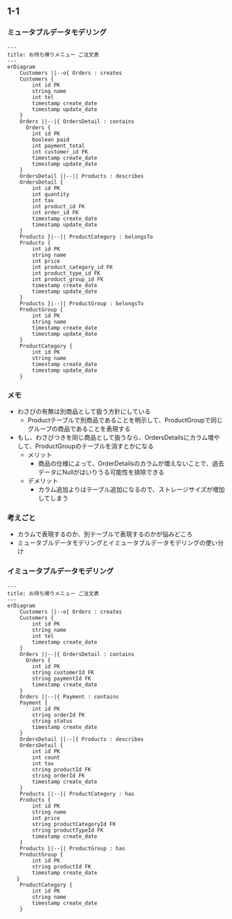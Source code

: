 ## 1-1
### ミュータブルデータモデリング

```mermaid
---
title: お持ち帰りメニュー ご注文表
---
erDiagram
    Customers ||--o{ Orders : creates
    Customers {
        int id PK
        string name
        int tel
        timestamp create_date
        timestamp update_date
    }
    Orders ||--|{ OrdersDetail : contains
	  Orders { 
        int id PK
        boolean paid
        int payment_total
        int customer_id FK
        timestamp create_date
        timestamp update_date
    }
    OrdersDetail ||--|| Products : describes
    OrdersDetail {
        int id PK
        int quantity
        int tax
        int product_id FK
        int order_id FK
        timestamp create_date
        timestamp update_date
    }
    Products }|--|| ProductCategory : belongsTo
    Products {
        int id PK
        string name
        int price
        int product_category_id FK
        int product_type_id FK
        int product_group_id FK
        timestamp create_date
        timestamp update_date
    }
    Products }|--|| ProductGroup : belongsTo
    ProductGroup {
        int id PK
        string name
        timestamp create_date
        timestamp update_date
    }
    ProductCategory {
        int id PK
        string name
        timestamp create_date
        timestamp update_date
    }
```

### メモ
- わさびの有無は別商品として扱う方針にしている
  - Productテーブルで別商品であることを明示して、ProductGroupで同じグループの商品であることを表現する
- もし、わさびつきを同じ商品として扱うなら、OrdersDetailsにカラム増やして、ProductGroupのテーブルを消すとかになる
  - メリット
    - 商品の仕様によって、OrderDetailsのカラムが増えないことで、過去データにNullがはいりうる可能性を排除できる
  - デメリット
    - カラム追加よりはテーブル追加になるので、ストレージサイズが増加してしまう

### 考えごと
- カラムで表現するのか、別テーブルで表現するのかが悩みどころ
- ミュータブルデータモデリングとイミュータブルデータモデリングの使い分け

### イミュータブルデータモデリング

```mermaid
---
title: お持ち帰りメニュー ご注文表
---
erDiagram
    Customers ||--o{ Orders : creates
    Customers {
		int id PK
        string name
        int tel
        timestamp create_date
    }
    Orders ||--|{ OrdersDetail : contains
	  Orders {
	    int id PK
        string customerId FK
        string paymentId FK
        timestamp create_date
    }
    Orders ||--|{ Payment : contains
    Payment {
        int id PK
        string orderId FK
        string status
        timestamp create_date
    }
    OrdersDetail ||--|{ Products : describes
    OrdersDetail {
        int id PK
        int count
        int tax
        string productId FK
        string orderId FK
        timestamp create_date
    }
    Products ||--|| ProductCategory : has
    Products {
        int id PK
        string name
        int price
        string productCategoryId FK
        string productTypeId FK
        timestamp create_date
    }
    Products }|--|| ProductGroup : has
    ProductGroup {
        int id PK
        string productId FK
        timestamp create_date
   }
    ProductCategory {
        int id PK
        string name
        timestamp create_date
    }
```
